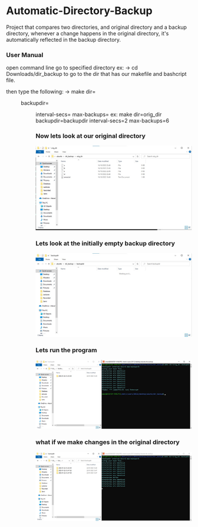 # Automatic-Directory-Backup
Project that compares two directories, and original directory and a backup directory, whenever a change happens in the original directory, it's automatically reflected in the backup directory.

### User Manual
open command line
go to specified directory
ex:
-> cd Downloads/dir_backup
to go to the dir that has our makefile and bashcript file.

then type the following:
-> make dir=<dir to be recovered> backupdir=<dir in which to recover> interval-secs=<time in secs to periodically recover> max-backups=<max number of files to be kept>
ex:
make dir=orig_dir backupdir=backupdir interval-secs=2 max-backups=6

### Now lets look at our original directory
![image](images/1.jpg)

### Lets look at the initially empty backup directory
![image](images/2.jpg)

### Lets run the program
![image](images/3.jpg)

### what if we make changes in the original directory
![image](images/4.jpg)

